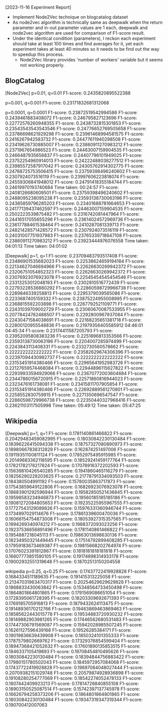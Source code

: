 [2023-11-16 Experiment Report]

- Implement Node2Vec technique on blogcatalog dataset
- As node2vec algorithm is technically same as deepwalk when the return parameter and in-out parameter values are 1 each,
  deepwalk and node2vec algorithm are used for comparison of F1-score result.
- Under the identical condition (parameters), I reckon each experiment should take at least 100 times and find averages for it, yet each experiment takes at least 40 minutes so it needs to be find out the way to speedup this process.
  - Node2Vec library provides 'number of workers' variable but it seems not working properly.

## BlogCatalog

[Node2Vec]
p=0.01, q=0.01
F1-score: 0.2435820895522388

p=0.001, q=0.001
F1-score: 0.23171832681312068

p=0.0001, q=0.0001
F1-score: 0.23872519542994586
F1-score: 0.2439461883408072
F1-score: 0.246795827123696
F1-score: 0.22772576260948355
F1-score: 0.2438732815301853
F1-score: 0.23543543543543546
F1-score: 0.24776652769505658
F1-score: 0.23786698621929298
F1-score: 0.23961468994581575
F1-score: 0.2416267942583732
F1-score: 0.24477611940298508
F1-score: 0.23419626730885007
F1-score: 0.23860911270983212
F1-score: 0.2371967654986523
F1-score: 0.24463007159904535
F1-score: 0.2466487935656837
F1-score: 0.24407796101949025
F1-score: 0.23752254960914013
F1-score: 0.24222488038277512
F1-score: 0.23985572587917042
F1-score: 0.24305762914302775
F1-score: 0.24768725753506415
F1-score: 0.23759398496240602
F1-score: 0.2307924073516119
F1-score: 0.23997606223818074
F1-score: 0.24559306841948012
F1-score: 0.24791418355184744
F1-score: 0.24619970193740684 Time taken: 00:24:57
F1-score: 0.2408126680609501
F1-score: 0.23759398496240602
F1-score: 0.2488095238095238
F1-score: 0.23593138730063196
F1-score: 0.24385859796285203
F1-score: 0.23401688781664653
F1-score: 0.24177139437462597
F1-score: 0.24463007159904535
F1-score: 0.2502223539875482
F1-score: 0.2316742081447964
F1-score: 0.24416517055655296
F1-score: 0.23614024572969736
F1-score: 0.23617788461538464
F1-score: 0.2410287081339713
F1-score: 0.24821428571428572
F1-score: 0.2307924073516119
F1-score: 0.24031007751937983
F1-score: 0.23765339718647108
F1-score: 0.23860911270983212
F1-score: 0.23923444976076558
Time taken: 04:01:13
Time taken: 04:01:02

[Deepwalk]
p=1, q=1
F1-score: 0.23709483793517408
F1-score: 0.23486901535682023
F1-score: 0.22538624659194184
F1-score: 0.22134627046694966
F1-score: 0.22626630269942372
F1-score: 0.23206751054852323
F1-score: 0.22626630269942372
F1-score: 0.23076923076923078
F1-score: 0.22545454545454546
F1-score: 0.23313253012048193
F1-score: 0.2302810516772439
F1-score: 0.22793228536880292
F1-score: 0.22860598729966738
F1-score: 0.2289846339258813
F1-score: 0.2295379039565086
F1-score: 0.2233687405159332
F1-score: 0.23875224955008995
F1-score: 0.2368815592203898
F1-score: 0.2267792521109771
F1-score: 0.22431039709002729
F1-score: 0.23060670087533955
F1-score: 0.20778424762488507
F1-score: 0.2292800967937084
F1-score: 0.22430471584038691
F1-score: 0.22168235651381718
F1-score: 0.22800120955548836
F1-score: 0.21979356405585912
04:46:01
04:45:34
F1-score: 0.23174411587205793
F1-score: 0.23952095808383236
F1-score: 0.2251896813353566
F1-score: 0.23593138730063196
F1-score: 0.2204007285974499
F1-score: 0.2243843113408331
F1-score: 0.2332730560578662
F1-score: 0.2222222222222222
F1-score: 0.23582629674306396
F1-score: 0.22397094430992737
F1-score: 0.2222222222222222
F1-score: 0.23153451914380466
F1-score: 0.22965641952983726
F1-score: 0.22127659574468084
F1-score: 0.22944896115627822
F1-score: 0.22939933594929066
F1-score: 0.23670772003604684
F1-score: 0.23447860156720915
F1-score: 0.22571860816944023
F1-score: 0.2323476161738081
F1-score: 0.23415811707905854
F1-score: 0.23153451914380466
F1-score: 0.22692889561270801
F1-score: 0.2258552830759915
F1-score: 0.2271350696547547
F1-score: 0.22860598729966738
F1-score: 0.22350440327968416
F1-score: 0.23621103117505998
Time taken: 05:49:12
Time taken: 05:47:25

## Wikipedia

[Deepwalk]
p=1, q=1
F1-score: 0.1781140861466822
F1-score: 0.20429483459082995
F1-score: 0.18030842230130484
F1-score: 0.18396226415094338
F1-score: 0.18757327080890973
F1-score: 0.18980667838312829
F1-score: 0.162874251497006
F1-score: 0.19119351100811124
F1-score: 0.17852975495915985
F1-score: 0.20149683362118595
F1-score: 0.18529241459177764
F1-score: 0.17821782178217824
F1-score: 0.17078916372202593
F1-score: 0.15639810426540285
F1-score: 0.1941860465116279
F1-score: 0.18256290228203625
F1-score: 0.21778791334093503
F1-score: 0.184380504991192
F1-score: 0.15780035863717873
F1-score: 0.17543859649122806
F1-score: 0.16826923076923078
F1-score: 0.18683901292596944
F1-score: 0.19582850521436845
F1-score: 0.19598583234946873
F1-score: 0.19560185185185186
F1-score: 0.19081272084805653
F1-score: 0.19235225955967555
F1-score: 0.17727543129089826
F1-score: 0.15976331360946744
F1-score: 0.1734997029114676
F1-score: 0.17861339600470036
F1-score: 0.16066154754873008
F1-score: 0.18053927315357565
F1-score: 0.1994269340974212
F1-score: 0.1988372093023256
F1-score: 0.19237536656891496
F1-score: 0.1781140861466822
F1-score: 0.1954887218045113
F1-score: 0.19863013698630136
F1-score: 0.18234950321449445
F1-score: 0.17514792899408285
F1-score: 0.17959183673469387
F1-score: 0.19815668202764974
F1-score: 0.17076023391812867
F1-score: 0.1818181818181818
F1-score: 0.16607773851590105
F1-score: 0.19174898314933178
F1-score: 0.19002932551319648
F1-score: 0.18702513150204558

wikipedia
p=0.25, q=0.25
F1-score: 0.17437722419928828
F1-score: 0.1684334511189635
F1-score: 0.191415313225058
F1-score: 0.21347031963470317
F1-score: 0.20254629629629628
F1-score: 0.1868833430063842
F1-score: 0.15348564733450498
F1-score: 0.1864801864801865
F1-score: 0.1791569086651054
F1-score: 0.1728395061728395
F1-score: 0.18203309692671393
F1-score: 0.1769185705916813
F1-score: 0.1879432624113475
F1-score: 0.19148936170212766
F1-score: 0.19463869463869463
F1-score: 0.18585622443015778
F1-score: 0.19534883720930232
F1-score: 0.18149882903981265
F1-score: 0.17446562680531483
F1-score: 0.17447306791569087
F1-score: 0.15942028985507245
F1-score: 0.16261127596439168
F1-score: 0.19526285384171
F1-score: 0.19019836639439908
F1-score: 0.1850324101355333
F1-score: 0.1787579802669762
F1-score: 0.17329376854599404
F1-score: 0.18947368421052632
F1-score: 0.17601890135853515
F1-score: 0.1846337105419893
F1-score: 0.19708454810495626
F1-score: 0.18030842230130484
F1-score: 0.18394844756883422
F1-score: 0.17980151780502043
F1-score: 0.1845972957084068
F1-score: 0.17437722419928828
F1-score: 0.19897084048027444
F1-score: 0.20709382151029748
F1-score: 0.20579874928936898
F1-score: 0.19108280254777069
F1-score: 0.18542274052478133
F1-score: 0.1807442409923213
F1-score: 0.17814726840855108
F1-score: 0.18903150525087514
F1-score: 0.15742397137745978
F1-score: 0.16626794258373206
F1-score: 0.1864801864801865
F1-score: 0.18030842230130484
F1-score: 0.19347319347319344
F1-score: 0.190700412007063
